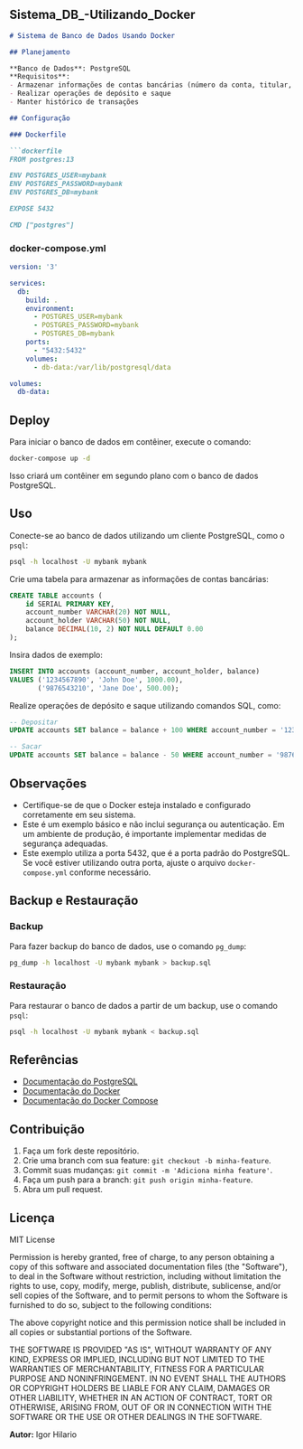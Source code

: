## Sistema_DB_-Utilizando_Docker

```markdown
# Sistema de Banco de Dados Usando Docker

## Planejamento

**Banco de Dados**: PostgreSQL  
**Requisitos**:
- Armazenar informações de contas bancárias (número da conta, titular, saldo)
- Realizar operações de depósito e saque
- Manter histórico de transações

## Configuração

### Dockerfile

```dockerfile
FROM postgres:13

ENV POSTGRES_USER=mybank
ENV POSTGRES_PASSWORD=mybank
ENV POSTGRES_DB=mybank

EXPOSE 5432

CMD ["postgres"]
```

### docker-compose.yml

```yaml
version: '3'

services:
  db:
    build: .
    environment:
      - POSTGRES_USER=mybank
      - POSTGRES_PASSWORD=mybank
      - POSTGRES_DB=mybank
    ports:
      - "5432:5432"
    volumes:
      - db-data:/var/lib/postgresql/data

volumes:
  db-data:
```

## Deploy

Para iniciar o banco de dados em contêiner, execute o comando:

```sh
docker-compose up -d
```

Isso criará um contêiner em segundo plano com o banco de dados PostgreSQL.

## Uso

Conecte-se ao banco de dados utilizando um cliente PostgreSQL, como o `psql`:

```sh
psql -h localhost -U mybank mybank
```

Crie uma tabela para armazenar as informações de contas bancárias:

```sql
CREATE TABLE accounts (
    id SERIAL PRIMARY KEY,
    account_number VARCHAR(20) NOT NULL,
    account_holder VARCHAR(50) NOT NULL,
    balance DECIMAL(10, 2) NOT NULL DEFAULT 0.00
);
```

Insira dados de exemplo:

```sql
INSERT INTO accounts (account_number, account_holder, balance)
VALUES ('1234567890', 'John Doe', 1000.00),
       ('9876543210', 'Jane Doe', 500.00);
```

Realize operações de depósito e saque utilizando comandos SQL, como:

```sql
-- Depositar
UPDATE accounts SET balance = balance + 100 WHERE account_number = '1234567890';

-- Sacar
UPDATE accounts SET balance = balance - 50 WHERE account_number = '9876543210';
```

## Observações

- Certifique-se de que o Docker esteja instalado e configurado corretamente em seu sistema.
- Este é um exemplo básico e não inclui segurança ou autenticação. Em um ambiente de produção, é importante implementar medidas de segurança adequadas.
- Este exemplo utiliza a porta 5432, que é a porta padrão do PostgreSQL. Se você estiver utilizando outra porta, ajuste o arquivo `docker-compose.yml` conforme necessário.

## Backup e Restauração

### Backup

Para fazer backup do banco de dados, use o comando `pg_dump`:

```sh
pg_dump -h localhost -U mybank mybank > backup.sql
```

### Restauração

Para restaurar o banco de dados a partir de um backup, use o comando `psql`:

```sh
psql -h localhost -U mybank mybank < backup.sql
```

## Referências

- [Documentação do PostgreSQL](https://www.postgresql.org/docs/)
- [Documentação do Docker](https://docs.docker.com/)
- [Documentação do Docker Compose](https://docs.docker.com/compose/)

## Contribuição

1. Faça um fork deste repositório.
2. Crie uma branch com sua feature: `git checkout -b minha-feature`.
3. Commit suas mudanças: `git commit -m 'Adiciona minha feature'`.
4. Faça um push para a branch: `git push origin minha-feature`.
5. Abra um pull request.

## Licença

MIT License

Permission is hereby granted, free of charge, to any person obtaining a copy
of this software and associated documentation files (the "Software"), to deal
in the Software without restriction, including without limitation the rights
to use, copy, modify, merge, publish, distribute, sublicense, and/or sell
copies of the Software, and to permit persons to whom the Software is
furnished to do so, subject to the following conditions:

The above copyright notice and this permission notice shall be included in all
copies or substantial portions of the Software.

THE SOFTWARE IS PROVIDED "AS IS", WITHOUT WARRANTY OF ANY KIND, EXPRESS OR
IMPLIED, INCLUDING BUT NOT LIMITED TO THE WARRANTIES OF MERCHANTABILITY,
FITNESS FOR A PARTICULAR PURPOSE AND NONINFRINGEMENT. IN NO EVENT SHALL THE
AUTHORS OR COPYRIGHT HOLDERS BE LIABLE FOR ANY CLAIM, DAMAGES OR OTHER
LIABILITY, WHETHER IN AN ACTION OF CONTRACT, TORT OR OTHERWISE, ARISING FROM,
OUT OF OR IN CONNECTION WITH THE SOFTWARE OR THE USE OR OTHER DEALINGS IN THE
SOFTWARE.

**Autor:** Igor Hilario
```
